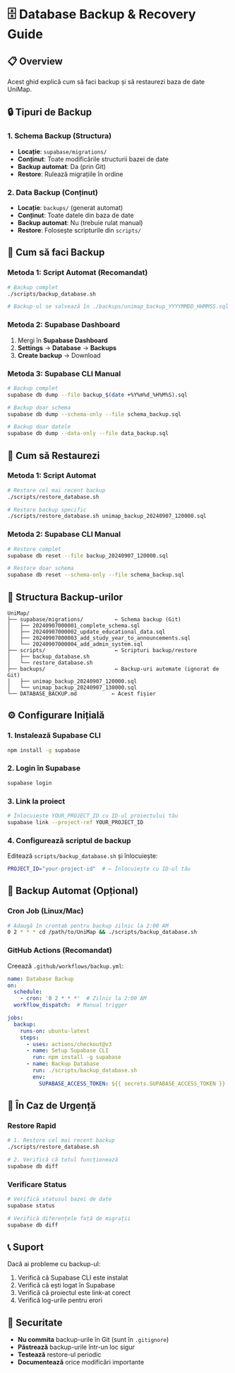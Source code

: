 # 🗄️ Database Backup & Recovery Guide

## 📋 Overview

Acest ghid explică cum să faci backup și să restaurezi baza de date UniMap.

## 🔒 Tipuri de Backup

### 1. **Schema Backup (Structura)**
- **Locație**: `supabase/migrations/`
- **Conținut**: Toate modificările structurii bazei de date
- **Backup automat**: Da (prin Git)
- **Restore**: Rulează migrațiile în ordine

### 2. **Data Backup (Conținut)**
- **Locație**: `backups/` (generat automat)
- **Conținut**: Toate datele din baza de date
- **Backup automat**: Nu (trebuie rulat manual)
- **Restore**: Folosește scripturile din `scripts/`

## 🚀 Cum să faci Backup

### Metoda 1: Script Automat (Recomandat)
```bash
# Backup complet
./scripts/backup_database.sh

# Backup-ul se salvează în ./backups/unimap_backup_YYYYMMDD_HHMMSS.sql
```

### Metoda 2: Supabase Dashboard
1. Mergi în **Supabase Dashboard**
2. **Settings** → **Database** → **Backups**
3. **Create backup** → Download

### Metoda 3: Supabase CLI Manual
```bash
# Backup complet
supabase db dump --file backup_$(date +%Y%m%d_%H%M%S).sql

# Backup doar schema
supabase db dump --schema-only --file schema_backup.sql

# Backup doar datele
supabase db dump --data-only --file data_backup.sql
```

## 🔄 Cum să Restaurezi

### Metoda 1: Script Automat
```bash
# Restore cel mai recent backup
./scripts/restore_database.sh

# Restore backup specific
./scripts/restore_database.sh unimap_backup_20240907_120000.sql
```

### Metoda 2: Supabase CLI Manual
```bash
# Restore complet
supabase db reset --file backup_20240907_120000.sql

# Restore doar schema
supabase db reset --schema-only --file schema_backup.sql
```

## 📁 Structura Backup-urilor

```
UniMap/
├── supabase/migrations/          ← Schema backup (Git)
│   ├── 20240907000001_complete_schema.sql
│   ├── 20240907000002_update_educational_data.sql
│   ├── 20240907000003_add_study_year_to_announcements.sql
│   └── 20240907000004_add_admin_system.sql
├── scripts/                      ← Scripturi backup/restore
│   ├── backup_database.sh
│   └── restore_database.sh
├── backups/                      ← Backup-uri automate (ignorat de Git)
│   ├── unimap_backup_20240907_120000.sql
│   └── unimap_backup_20240907_130000.sql
└── DATABASE_BACKUP.md           ← Acest fișier
```

## ⚙️ Configurare Inițială

### 1. Instalează Supabase CLI
```bash
npm install -g supabase
```

### 2. Login în Supabase
```bash
supabase login
```

### 3. Link la proiect
```bash
# Înlocuiește YOUR_PROJECT_ID cu ID-ul proiectului tău
supabase link --project-ref YOUR_PROJECT_ID
```

### 4. Configurează scriptul de backup
Editează `scripts/backup_database.sh` și înlocuiește:
```bash
PROJECT_ID="your-project-id"  # ← Înlocuiește cu ID-ul tău
```

## 🔄 Backup Automat (Opțional)

### Cron Job (Linux/Mac)
```bash
# Adaugă în crontab pentru backup zilnic la 2:00 AM
0 2 * * * cd /path/to/UniMap && ./scripts/backup_database.sh
```

### GitHub Actions (Recomandat)
Creează `.github/workflows/backup.yml`:
```yaml
name: Database Backup
on:
  schedule:
    - cron: '0 2 * * *'  # Zilnic la 2:00 AM
  workflow_dispatch:  # Manual trigger

jobs:
  backup:
    runs-on: ubuntu-latest
    steps:
      - uses: actions/checkout@v3
      - name: Setup Supabase CLI
        run: npm install -g supabase
      - name: Backup Database
        run: ./scripts/backup_database.sh
        env:
          SUPABASE_ACCESS_TOKEN: ${{ secrets.SUPABASE_ACCESS_TOKEN }}
```

## 🚨 În Caz de Urgență

### Restore Rapid
```bash
# 1. Restore cel mai recent backup
./scripts/restore_database.sh

# 2. Verifică că totul funcționează
supabase db diff
```

### Verificare Status
```bash
# Verifică statusul bazei de date
supabase status

# Verifică diferențele față de migrații
supabase db diff
```

## 📞 Suport

Dacă ai probleme cu backup-ul:
1. Verifică că Supabase CLI este instalat
2. Verifică că ești logat în Supabase
3. Verifică că proiectul este link-at corect
4. Verifică log-urile pentru erori

## 🔐 Securitate

- **Nu commita** backup-urile în Git (sunt în `.gitignore`)
- **Păstrează** backup-urile într-un loc sigur
- **Testează** restore-ul periodic
- **Documentează** orice modificări importante
